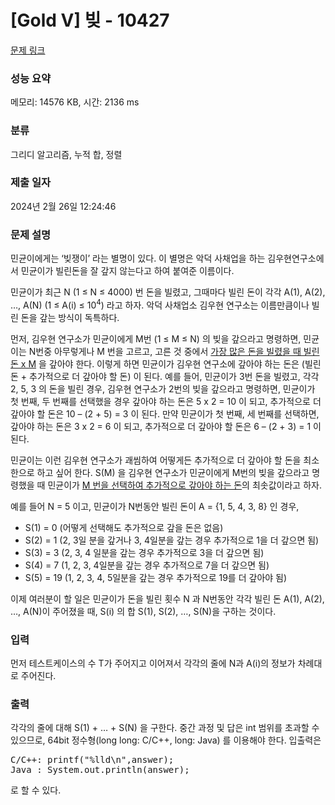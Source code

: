 # [Gold V] 빚 - 10427 

[문제 링크](https://www.acmicpc.net/problem/10427) 

### 성능 요약

메모리: 14576 KB, 시간: 2136 ms

### 분류

그리디 알고리즘, 누적 합, 정렬

### 제출 일자

2024년 2월 26일 12:24:46

### 문제 설명

<p>민균이에게는 ‘빚쟁이’ 라는 별명이 있다. 이 별명은 악덕 사채업을 하는 김우현연구소에서 민균이가 빌린돈을 잘 갚지 않는다고 하여 붙여준 이름이다. </p>

<p>민균이가 최근 N (1 ≤ N ≤ 4000) 번 돈을 빌렸고, 그때마다 빌린 돈이 각각 A(1), A(2), …, A(N) (1 ≤ A(i) ≤ 10<sup>4</sup>) 라고 하자. 악덕 사채업소 김우현 연구소는 이름만큼이나 빌린 돈을 갚는 방식이 독특하다.</p>

<p>먼저, 김우현 연구소가 민균이에게 M번 (1 ≤ M ≤ N) 의 빚을 갚으라고 명령하면, 민균이는 N번중 아무렇게나 M 번을 고르고, 고른 것 중에서 <u>가장 많은 돈을 빌렸을 때 빌린돈 x M</u> 을 갚아야 한다. 이렇게 하면 민균이가 김우현 연구소에 갚아야 하는 돈은 (빌린돈 + 추가적으로 더 갚아야 할 돈) 이 된다. 예를 들어, 민균이가 3번 돈을 빌렸고, 각각 2, 5, 3 의 돈을 빌린 경우, 김우현 연구소가 2번의 빚을 갚으라고 명령하면, 민균이가 첫 번째, 두 번째를 선택했을 경우 갚아야 하는 돈은 5 x 2 = 10 이 되고, 추가적으로 더 갚아야 할 돈은 10 – (2 + 5) = 3 이 된다. 만약 민균이가 첫 번째, 세 번째를 선택하면, 갚아야 하는 돈은 3 x 2 = 6 이 되고, 추가적으로 더 갚아야 할 돈은 6 – (2 + 3) = 1 이 된다. </p>

<p>민균이는 이런 김우현 연구소가 괘씸하여 어떻게든 추가적으로 더 갚아야 할 돈을 최소한으로 하고 싶어 한다. S(M) 을 김우현 연구소가 민균이에게 M번의 빚을 갚으라고 명령했을 때 민균이가 <u>M 번을 선택하여 추가적으로 갚아야 하는 돈</u>의 최솟값이라고 하자.</p>

<p>예를 들어 N = 5 이고, 민균이가 N번동안 빌린 돈이 A = {1, 5, 4, 3, 8} 인 경우, </p>

<ul>
	<li>S(1) = 0 (어떻게 선택해도 추가적으로 갚을 돈은 없음)</li>
	<li>S(2) = 1 (2, 3일 분을 갚거나 3, 4일분을 갚는 경우 추가적으로 1을 더 갚으면 됨)</li>
	<li>S(3) = 3 (2, 3, 4 일분을 갚는 경우 추가적으로 3을 더 갚으면 됨)</li>
	<li>S(4) = 7 (1, 2, 3, 4일분을 갚는 경우 추가적으로 7을 더 갚으면 됨)</li>
	<li>S(5) = 19 (1, 2, 3, 4, 5일분을 갚는 경우 추가적으로 19를 더 갚아야 됨)</li>
</ul>

<p>이제 여러분이 할 일은 민균이가 돈을 빌린 횟수 N 과 N번동안 각각 빌린 돈 A(1), A(2), …, A(N)이 주어졌을 때, S(i) 의 합 S(1), S(2), …, S(N)을 구하는 것이다.</p>

### 입력 

 <p>먼저 테스트케이스의 수 T가 주어지고 이어져서 각각의 줄에 N과 A(i)의 정보가 차례대로 주어진다.</p>

### 출력 

 <p>각각의 줄에 대해 S(1) + … + S(N) 을 구한다. 중간 과정 및 답은 int 범위를 초과할 수 있으므로, 64bit 정수형(long long: C/C++, long: Java) 를 이용해야 한다. 입출력은 </p>

<pre>C/C++: printf("%lld\n",answer);
Java : System.out.println(answer);</pre>

<p>로 할 수 있다.</p>

